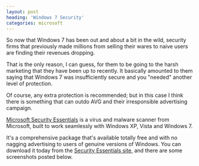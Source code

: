 ```yaml
---
layout: post
heading: 'Windows 7 Security'
categories: microsoft
---
```


So now that Windows 7 has been out and about a bit in the wild, security firms that previously made millions from selling their wares to naive users are finding their revenues dropping.

That is the only reason, I can guess, for them to be going to the harsh marketing that they have been up to recently. It basically amounted to them saying that Windows 7 was insufficiently secure and you "needed" another level of protection.

Of course, any extra protection is recommended; but in this case I think there is something that can outdo AVG and their irresponsible advertising campaign.

[Microsoft Security Essentials](https://web.archive.org/web/20100107005928/http://www.microsoft.com/Security_Essentials/) is a virus and malware scanner from Microsoft, built to work seamlessly with Windows XP, Vista and Windows 7.

It's a comprehensive package that's available totally free and with no nagging advertising to users of genuine versions of Windows. You can download it today from the [Security Essentials site](http://www.microsoft.com/Security_Essentials/), and there are some screenshots posted below.

<!-- Replace missing image from http://media.chris-alexander.co.uk/wp-content/uploads/2010/02/securityessentials1.jpg -->

<!-- Replace missing image from http://media.chris-alexander.co.uk/wp-content/uploads/2010/02/securityessentials2.jpg -->

<!-- Replace missing image from http://media.chris-alexander.co.uk/wp-content/uploads/2010/02/securityessentials3.jpg -->

<!-- Replace missing image from http://media.chris-alexander.co.uk/wp-content/uploads/2010/02/securityessentials4.jpg -->
